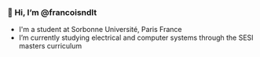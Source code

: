 ### 👋 Hi, I’m @francoisndlt 
- I'm a student at Sorbonne Université, Paris France 
- I’m currently studying electrical and computer systems through the SESI masters curriculum  
